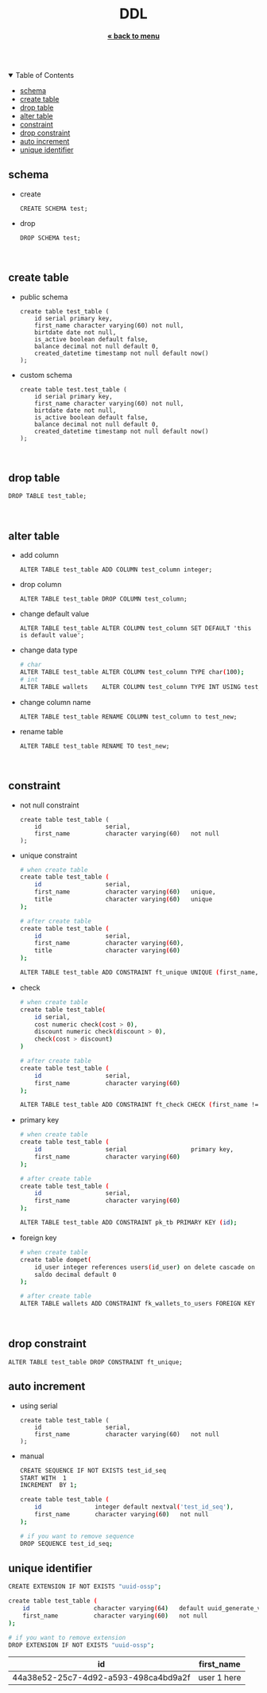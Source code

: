 
<p align="center">
    <h1 align="center">DDL</h1>
    <p align="center">
        <a href="../README.md"><strong>« back to menu</strong></a>
    </p>
    <br />
    <br />
</p>

<details open="open">
  <summary>Table of Contents</summary>
  <ul>
    <li>
        <a href="#schema">schema</a>
    </li>
    <li>
        <a href="#create-table">create table</a>
    </li>
    <li>
        <a href="#drop-table">drop table</a>
    </li>
    <li>
        <a href="#alter-table">alter table</a>
    </li>
    <li>
        <a href="#constraint">constraint</a>
    </li>
    <li>
        <a href="#drop-constraint">drop constraint</a>
    </li>
    <li>
        <a href="#auto-increment">auto increment</a>
    </li>
    <li>
        <a href="#unique-identifier">unique identifier</a>
    </li>
  </ul>
</details>

## schema
* create
    ```
    CREATE SCHEMA test;
    ```
* drop
    ```
    DROP SCHEMA test;
    ```
<br />

## create table
* public schema
    ```
    create table test_table (
        id serial primary key,
        first_name character varying(60) not null,
        birtdate date not null,
        is_active boolean default false,
        balance decimal not null default 0,
        created_datetime timestamp not null default now()
    );
    ```

* custom schema
    ```
    create table test.test_table (
        id serial primary key,
        first_name character varying(60) not null,
        birtdate date not null,
        is_active boolean default false,
        balance decimal not null default 0,
        created_datetime timestamp not null default now()
    );
    ```
<br />

## drop table
```
DROP TABLE test_table;
```
<br />

## alter table
* add column
    ```
    ALTER TABLE test_table ADD COLUMN test_column integer;
    ```
* drop column
    ```
    ALTER TABLE test_table DROP COLUMN test_column;
    ```
* change default value
    ```
    ALTER TABLE test_table ALTER COLUMN test_column SET DEFAULT 'this is default value';
    ```
* change data type
    ```sh
    # char
    ALTER TABLE test_table ALTER COLUMN test_column TYPE char(100);
    # int
    ALTER TABLE wallets    ALTER COLUMN test_column TYPE INT USING test_column::integer;
    ```
* change column name
    ```
    ALTER TABLE test_table RENAME COLUMN test_column to test_new;
    ```
* rename table
    ```
    ALTER TABLE test_table RENAME TO test_new;
    ```
<br />

## constraint
* not null constraint
    ```
    create table test_table (
        id                  serial,
        first_name          character varying(60)   not null
    );
    ```

* unique constraint
    ```sh
    # when create table 
    create table test_table (
        id                  serial,
        first_name          character varying(60)   unique,
        title               character varying(60)   unique
    );

    # after create table 
    create table test_table (
        id                  serial,
        first_name          character varying(60),
        title               character varying(60)
    );

    ALTER TABLE test_table ADD CONSTRAINT ft_unique UNIQUE (first_name,title);
    ```
* check
    ```sh
    # when create table 
    create table test_table(
        id serial,
        cost numeric check(cost > 0),
        discount numeric check(discount > 0),
        check(cost > discount)
    )

    # after create table 
    create table test_table (
        id                  serial,
        first_name          character varying(60)
    );

    ALTER TABLE test_table ADD CONSTRAINT ft_check CHECK (first_name != '');
    ```

* primary key
    ```sh
    # when create table 
    create table test_table (
        id                  serial                  primary key,
        first_name          character varying(60)
    );

    # after create table 
    create table test_table (
        id                  serial,
        first_name          character varying(60)
    );

    ALTER TABLE test_table ADD CONSTRAINT pk_tb PRIMARY KEY (id);
    ```

* foreign key
    ```sh
    # when create table 
    create table dompet(
		id_user integer references users(id_user) on delete cascade on update cascade,
		saldo decimal default 0
	);

    # after create table 
    ALTER TABLE wallets ADD CONSTRAINT fk_wallets_to_users FOREIGN KEY (user_id) REFERENCES users(id) ON UPDATE CASCADE ON DELETE CASCADE;

<br>

## drop constraint
```
ALTER TABLE test_table DROP CONSTRAINT ft_unique;
```

## auto increment
* using serial
    ```
    create table test_table (
        id                  serial,
        first_name          character varying(60)   not null
    );
    ```

* manual
    ```sh
    CREATE SEQUENCE IF NOT EXISTS test_id_seq 
    START WITH  1 
    INCREMENT  BY 1;

    create table test_table (
        id               integer default nextval('test_id_seq'),
        first_name       character varying(60)   not null
    );

    # if you want to remove sequence
    DROP SEQUENCE test_id_seq;
    ```

## unique identifier
```sh
CREATE EXTENSION IF NOT EXISTS "uuid-ossp";

create table test_table (
    id                  character varying(64)   default uuid_generate_v4(),
    first_name          character varying(60)   not null
);

# if you want to remove extension
DROP EXTENSION IF NOT EXISTS "uuid-ossp";
```

|                  id                  | first_name |
| :---: | :---: |
| 44a38e52-25c7-4d92-a593-498ca4bd9a2f | user 1 here |